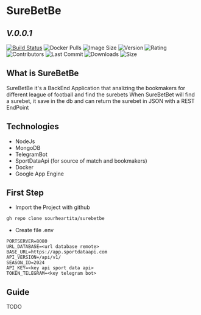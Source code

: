 # SureBetBe
## _V.0.0.1_

 [![Build Status]( https://travis-ci.com/sourheartita/surebetbe.svg?token=ZAMnLsdoeyAp5qxtny53&branch=main)](https://travis-ci.com/github/sourheartita/surebetbe)
 ![Docker Pulls](https://img.shields.io/docker/pulls/sourheart/surebet-app)
 ![Image Size](https://img.shields.io/docker/image-size/sourheart/surebet-app?sort=date)
 ![Version](https://img.shields.io/docker/v/sourheart/surebet-app?sort=date)
 ![Rating](https://img.shields.io/docker/stars/sourheart/surebet-app)
 ![Contributors](https://img.shields.io/github/contributors/sourheartita/surebetbe)
 ![Last Commit](https://img.shields.io/github/last-commit/sourheartita/surebetbe)
 ![Downloads](https://img.shields.io/github/downloads/sourheartita/surebetbe/total)
 ![Size](https://img.shields.io/github/languages/code-size/sourheartita/surebetbe)
 ## What is SureBetBe
 SureBetBe it's a BackEnd Application that analizing the bookmakers for different league of football and find the surebets
 When SureBetBet will find a surebet, it save in the db and can return the surebet in JSON with a REST EndPoint
 
 ## Technologies
 - NodeJs
 - MongoDB
 - TelegramBot
 - SportDataApi (for source of match and bookmakers)
 - Docker
 - Google App Engine
 ## First Step
 - Import the Project with github
 ```sh
gh repo clone sourheartita/surebetbe
```
 - Create file .env
 ```.env
PORTSERVER=8080
URL_DATABASE=<url database remote>
BASE_URL=https://app.sportdataapi.com
API_VERSION=/api/v1/
SEASON_ID=2024
API_KEY=<key api sport data api>
TOKEN_TELEGRAM=<key telegram bot>
```
 ## Guide
 TODO

